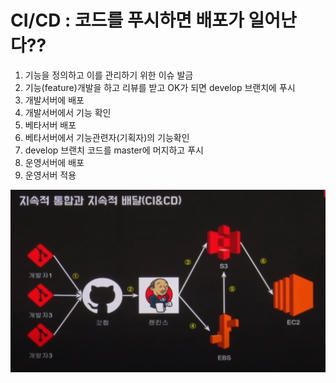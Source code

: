 # CI/CD : 코드를 푸시하면 배포가 일어난다??
1. 기능을 정의하고 이를 관리하기 위한 이슈 발금
2. 기능(feature)개발을 하고 리뷰를 받고 OK가 되면 develop 브랜치에 푸시
3. 개발서버에 배포
4. 개발서버에서 기능 확인
5. 베타서버 배포
6. 베타서버에서 기능관련자(기획자)의 기능확인
7. develop 브랜치 코드를 master에 머지하고 푸시
8. 운영서버에 배포
9. 운영서버 적용


<img src="/img/img39.png">

